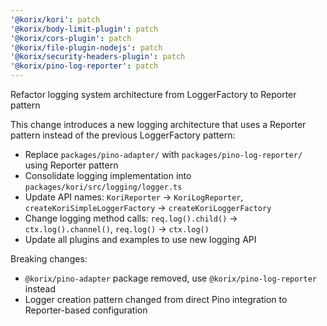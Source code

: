 ```yaml
---
'@korix/kori': patch
'@korix/body-limit-plugin': patch
'@korix/cors-plugin': patch
'@korix/file-plugin-nodejs': patch
'@korix/security-headers-plugin': patch
'@korix/pino-log-reporter': patch
---
```


Refactor logging system architecture from LoggerFactory to Reporter pattern

This change introduces a new logging architecture that uses a Reporter pattern instead of the previous LoggerFactory pattern:

- Replace `packages/pino-adapter/` with `packages/pino-log-reporter/` using Reporter pattern
- Consolidate logging implementation into `packages/kori/src/logging/logger.ts`
- Update API names: `KoriReporter` → `KoriLogReporter`, `createKoriSimpleLoggerFactory` → `createKoriLoggerFactory`
- Change logging method calls: `req.log().child()` → `ctx.log().channel()`, `req.log()` → `ctx.log()`
- Update all plugins and examples to use new logging API

Breaking changes:

- `@korix/pino-adapter` package removed, use `@korix/pino-log-reporter` instead
- Logger creation pattern changed from direct Pino integration to Reporter-based configuration
